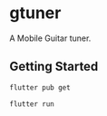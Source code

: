# gtuner

A Mobile Guitar tuner.

## Getting Started

```bash
flutter pub get
```

```bash
flutter run
```